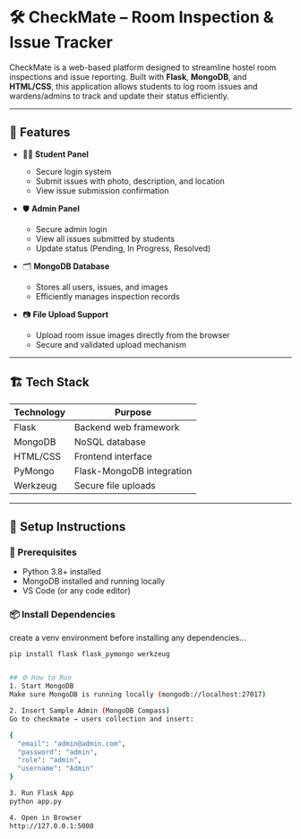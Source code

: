 # 🛠️ CheckMate – Room Inspection & Issue Tracker

CheckMate is a web-based platform designed to streamline hostel room inspections and issue reporting. Built with **Flask**, **MongoDB**, and **HTML/CSS**, this application allows students to log room issues and wardens/admins to track and update their status efficiently.

---

## 🚀 Features

- 👨‍🎓 **Student Panel**  
  - Secure login system  
  - Submit issues with photo, description, and location  
  - View issue submission confirmation  

- 🛡️ **Admin Panel**  
  - Secure admin login  
  - View all issues submitted by students  
  - Update status (Pending, In Progress, Resolved)

- 🗂️ **MongoDB Database**  
  - Stores all users, issues, and images  
  - Efficiently manages inspection records  

- 📷 **File Upload Support**  
  - Upload room issue images directly from the browser  
  - Secure and validated upload mechanism  

---

## 🏗️ Tech Stack

| Technology | Purpose                     |
|------------|-----------------------------|
| Flask      | Backend web framework       |
| MongoDB    | NoSQL database              |
| HTML/CSS   | Frontend interface          |
| PyMongo    | Flask-MongoDB integration   |
| Werkzeug   | Secure file uploads         |

---

## 🧾 Setup Instructions

### 🔧 Prerequisites

- Python 3.8+ installed
- MongoDB installed and running locally
- VS Code (or any code editor)

### 📦 Install Dependencies
create a venv environment before installing any dependencies...

```bash
pip install flask flask_pymongo werkzeug


## ⚙️ How to Run
1. Start MongoDB
Make sure MongoDB is running locally (mongodb://localhost:27017)

2. Insert Sample Admin (MongoDB Compass)
Go to checkmate → users collection and insert:

{
  "email": "admin@admin.com",
  "password": "admin",
  "role": "admin",
  "username": "Admin"
}

3. Run Flask App
python app.py

4. Open in Browser
http://127.0.0.1:5000
